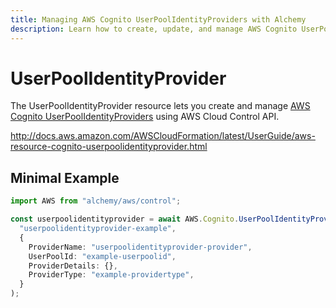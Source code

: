 ```yaml
---
title: Managing AWS Cognito UserPoolIdentityProviders with Alchemy
description: Learn how to create, update, and manage AWS Cognito UserPoolIdentityProviders using Alchemy Cloud Control.
---
```


# UserPoolIdentityProvider

The UserPoolIdentityProvider resource lets you create and manage [AWS Cognito UserPoolIdentityProviders](https://docs.aws.amazon.com/cognito/latest/userguide/) using AWS Cloud Control API.

http://docs.aws.amazon.com/AWSCloudFormation/latest/UserGuide/aws-resource-cognito-userpoolidentityprovider.html

## Minimal Example

```ts
import AWS from "alchemy/aws/control";

const userpoolidentityprovider = await AWS.Cognito.UserPoolIdentityProvider(
  "userpoolidentityprovider-example",
  {
    ProviderName: "userpoolidentityprovider-provider",
    UserPoolId: "example-userpoolid",
    ProviderDetails: {},
    ProviderType: "example-providertype",
  }
);
```


